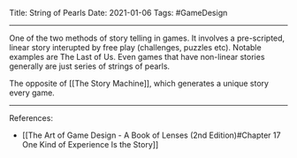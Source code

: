 Title: String of Pearls
Date: 2021-01-06
Tags: #GameDesign 

---

One of the two methods of story telling in games. It involves a pre-scripted, linear story interupted by free play (challenges, puzzles etc). Notable examples are The Last of Us. Even games that have non-linear stories generally are just series of strings of pearls.

The opposite of [[The Story Machine]], which generates a unique story every game.

---

References:
* [[The Art of Game Design - A Book of Lenses (2nd Edition)#Chapter 17 One Kind of Experience Is the Story]]